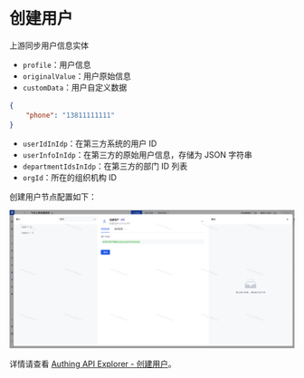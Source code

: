 # 创建用户

上游同步用户信息实体

- `profile`：用户信息
- `originalValue`：用户原始信息
- `customData`：用户自定义数据

```json
{
    "phone": "13811111111"
}
```

- `userIdInIdp`：在第三方系统的用户 ID
- `userInfoInIdp`：在第三方的原始用户信息，存储为 JSON 字符串
- `departmentIdsInIdp`：在第三方的部门 ID 列表
- `orgId`：所在的组织机构 ID

创建用户节点配置如下：

![](../../../static/INA8bkx0BoMkE6xExJActq68nSe.png)

详情请查看 [Authing API Explorer - 创建用户](https://api-explorer.authing.cn/?tag=tag/%E7%AE%A1%E7%90%86%E7%94%A8%E6%88%B7/API%20%E5%88%97%E8%A1%A8/operation/UsersManagementController_createUser)。
